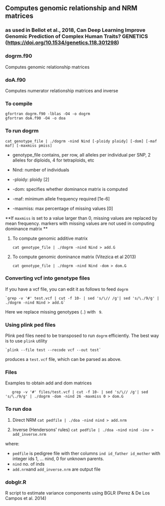 ## Computes genomic relationship and NRM matrices 
### as used in Bellot et al., 2018, Can Deep Learning Improve Genomic Prediction of Complex Human Traits? GENETICS (https://doi.org/10.1534/genetics.118.301298)

### dogrm.f90
Computes genomic relationship matrices

### doA.f90
Computes numerator  relationship matrices and inverse

### To compile

```
gfortran dogrm.f90 -lblas -O4 -o dogrm
gfortran doA.f90 -O4 -o doa
```

### To run dogrm

   `cat genotype_file | ./dogrm -nind Nind [-ploidy ploidy] [-dom] [-maf maf] [-maxmiss pmiss]`

- genotype_file contains, per row, all alleles per individual per SNP, 2 alleles for diploids, 4 for tetraploids, etc
   
- Nind: number of individuals
   
- -ploidy: ploidy [2]
   
- -dom: specifies whether dominance matrix is computed
   
- -maf: minimum allele frequency required [1e-6]

- -maxmiss: max percentage of missing values [0] 

**If `maxmiss` is set to a value larger than 0, missing values are replaced by mean frequency.
markers with missing values are not used in computing dominance matrix **

1. To compute genomic additive matrix

   `cat genotype_file | ./dogrm -nind Nind > add.G`

2. To compute genomic dominance matrix (Vitezica et al 2013)

   `cat genotype_file | ./dogrm -nind Nind -dom > dom.G`
   
### Converting vcf into genotype files
If you have a vcf file, you can edit it as follows to feed `dogrm`

    `grep -v '#' test.vcf | cut -f 10- | sed 's/\// /g'| sed 's/\./9/g' | ./dogrm -nind Nind > add.G`

Here we replace missing genotypes (`.`) with ` 9`.

### Using plink ped files
Plink ped files need to be transposed to run `dogrm` efficiently. The best way is to use `plink` utility

    `plink --file test --recode vcf --out test`

produces a `test.vcf` file, which can be parsed as above. 

### Files
Examples to obtain add and dom matrices

```grep -v '#' files/test.vcf | cut -f 10- | sed 's/\// /g'| sed 's/\./9/g' | ./dogrm -nind 26 -maxmiss 0 > add.G
   grep -v '#' files/test.vcf | cut -f 10- | sed 's/\// /g'| sed 's/\./9/g' | ./dogrm -dom -nind 26 -maxmiss 0 > dom.G 
```
   
### To run doa

1. Direct NRM
   `cat pedfile | ./doa -nind nind > add.nrm`

2. Inverse (Hendersons' rules)
`cat pedfile | ./doa -nind nind -inv > add_inverse.nrm`

where:
* `pedfile` is pedigree file with ther columns `ind id_father id_mother` with integer ids 1, ... nind, 0 for unknown parents.
* `nind` no. of inds
* `add.nrm`and `add_inverse.nrm` are output file

### dobglr.R
R script to estimate variance components using BGLR (Perez & De Los Campos et al. 2014)
